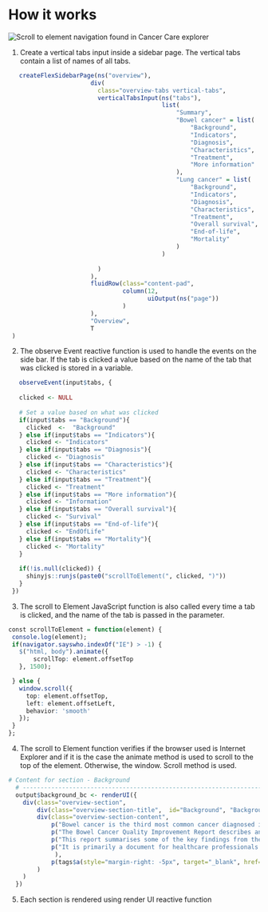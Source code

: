 # How it works

![Scroll to element navigation found in Cancer Care explorer](https://github.com/epi-interactive/Cancer_care-navigation/blob/master/navigation%20cancer%20care.PNG)
1. Create a vertical tabs input inside a sidebar page. The vertical tabs contain a list of names of all tabs.
 ``` r
    createFlexSidebarPage(ns("overview"),
                        div(
                          class="overview-tabs vertical-tabs",
                          verticalTabsInput(ns("tabs"),
                                            list(
                                                "Summary",
                                                "Bowel cancer" = list(
                                                    "Background",
                                                    "Indicators",
                                                    "Diagnosis",
                                                    "Characteristics",
                                                    "Treatment",
                                                    "More information"
                                                ),
                                                "Lung cancer" = list(
                                                    "Background",
                                                    "Indicators",
                                                    "Diagnosis",
                                                    "Characteristics",
                                                    "Treatment",
                                                    "Overall survival",
                                                    "End-of-life",
                                                    "Mortality"
                                                )
                                            )
                                            
                          )
                        ),
                        fluidRow(class="content-pad",
                                 column(12,
                                        uiOutput(ns("page"))
                                 )
                        ),
                        "Overview",
                        T
  )
 ```
2. The observe Event reactive function is used to handle the events on the side bar. If the tab is clicked a value based on the name of the tab that was clicked is stored in a variable.
 ``` r
    observeEvent(input$tabs, {
    
    clicked <- NULL
    
    # Set a value based on what was clicked
    if(input$tabs == "Background"){
      clicked  <-  "Background"
    } else if(input$tabs == "Indicators"){
      clicked <- "Indicators"
    } else if(input$tabs == "Diagnosis"){
      clicked <- "Diagnosis"
    } else if(input$tabs == "Characteristics"){
      clicked <- "Characteristics"
    } else if(input$tabs == "Treatment"){
      clicked <- "Treatment"
    } else if(input$tabs == "More information"){
      clicked <- "Information"
    } else if(input$tabs == "Overall survival"){
      clicked <- "Survival"
    } else if(input$tabs == "End-of-life"){
      clicked <- "EndOfLife"
    } else if(input$tabs == "Mortality"){
      clicked <- "Mortality"
    }
    
    if(!is.null(clicked)) {
      shinyjs::runjs(paste0("scrollToElement(", clicked, ")"))
    }
  })
 ```
3. The scroll to Element JavaScript function is also called every time a tab is clicked, and the name of the tab is passed in the parameter.
 ``` r
 const scrollToElement = function(element) {
  console.log(element);
  if(navigator.sayswho.indexOf("IE") > -1) {
    $("html, body").animate({
        scrollTop: element.offsetTop
    }, 1500);

  } else {
    window.scroll({ 
      top: element.offsetTop,
      left: element.offsetLeft,
      behavior: 'smooth'
    });
  }
};
```
4. The scroll to Element function verifies if the browser used is Internet Explorer and if it is the case the animate method is used to scroll to the top of the element. Otherwise, the window. Scroll method is used.
``` r
# Content for section - Background
  # ------------------------------------------------------------------------------------------------
  output$background_bc <- renderUI({
    div(class="overview-section",
        div(class="overview-section-title",  id="Background", "Background"),
        div(class="overview-section-content",
            p("Bowel cancer is the third most common cancer diagnosed in New Zealand."),
            p("The Bowel Cancer Quality Improvement Report describes and compares the diagnosis, care and outcomes of people diagnosed with bowel cancer."),
            p("This report summarises some of the key findings from the 2019 report."),
            p("It is primarily a document for healthcare professionals and service providers but people with bowel cancer and the general public may also find the data interesting. The full report, which contains more information about the methods of data collection and analysis, as well as DHB results, can be accessed at: "
             ),
            p(tags$a(style="margin-right: -5px", target="_blank", href="https://www.health.govt.nz", "https://www.health.govt.nz") )
        )
    )
  })
```
5. Each section is rendered using render UI reactive function 
